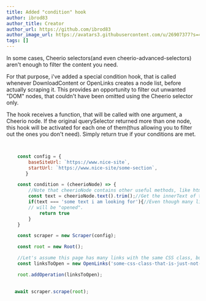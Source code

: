 ```yaml
---
title: Added "condition" hook
author: ibrod83
author_title: Creator
author_url: https://github.com/ibrod83
author_image_url: https://avatars3.githubusercontent.com/u/26907377?s=460&u=73e13f8f9afaad5f421d61ed4d416ff2f7471c07&v=4
tags: []
---
```

In some cases, Cheerio selectors(and even cheerio-advanced-selectors) aren't enough to filter the content you need.

<!--truncate-->

For that purpose, i've added a special condition hook, that is called whenever DownloadContent or OpenLinks creates a node list, before actually scraping it. This provides an opportunity to filter out unwanted "DOM" nodes, that couldn't have been omitted using the Cheerio selector only.

The hook receives a function, that will be called with one argument, a Cheerio node. If the original querySelector returned more than one node, this hook will be activated for each one of them(thus allowing you to filter out the ones you don't need). Simply return true if your conditions are met.

```javascript  

    
    const config = {        
        baseSiteUrl: `https://www.nice-site`,
        startUrl: `https://www.nice-site/some-section`,       
       }

    const condition = (cheerioNode) => {          
        //Note that cheerioNode contains other useful methods, like html(), hasClass(), parent(), attr() and more.     
        const text = cheerioNode.text().trim();//Get the innerText of the <a> tag.
        if(text === 'some text i am looking for'){//Even though many links might fit the querySelector, Only those that have this innerText,
        // will be "opened".
            return true
        }
    }   

    const scraper = new Scraper(config);

    const root = new Root();

    //Let's assume this page has many links with the same CSS class, but not all are what we need.
    const linksToOpen = new OpenLinks('some-css-class-that-is-just-not-enough',{condition});    

    root.addOperation(linksToOpen);      
          

   await scraper.scrape(root);
    
```